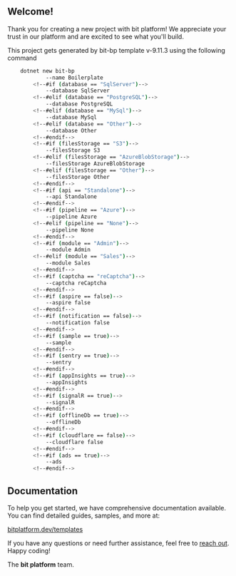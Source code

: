 ## Welcome!

Thank you for creating a new project with bit platform! We appreciate your trust in our platform and are excited to see what you'll build.

This project gets generated by bit-bp template v-9.11.3 using the following command
```bash
    dotnet new bit-bp
            --name Boilerplate
        <!--#if (database == "SqlServer")-->
            --database SqlServer
        <!--#elif (database == "PostgreSQL")-->
            --database PostgreSQL
        <!--#elif (database == "MySql")-->
            --database MySql
        <!--#elif (database == "Other")-->
            --database Other
        <!--#endif-->
        <!--#if (filesStorage == "S3")-->
            --filesStorage S3
        <!--#elif (filesStorage == "AzureBlobStorage")-->
            --filesStorage AzureBlobStorage
        <!--#elif (filesStorage == "Other")-->
            --filesStorage Other
        <!--#endif-->
        <!--#if (api == "Standalone")-->
            --api Standalone
        <!--#endif-->
        <!--#if (pipeline == "Azure")-->
            --pipeline Azure
        <!--#elif (pipeline == "None")-->
            --pipeline None
        <!--#endif-->
        <!--#if (module == "Admin")-->
            --module Admin
        <!--#elif (module == "Sales")-->
            --module Sales
        <!--#endif-->
        <!--#if (captcha == "reCaptcha")-->
            --captcha reCaptcha
        <!--#endif-->
        <!--#if (aspire == false)-->
            --aspire false
        <!--#endif-->
        <!--#if (notification == false)-->
            --notification false
        <!--#endif-->
        <!--#if (sample == true)-->
            --sample
        <!--#endif-->
        <!--#if (sentry == true)-->
            --sentry
        <!--#endif-->
        <!--#if (appInsights == true)-->
            --appInsights
        <!--#endif-->
        <!--#if (signalR == true)-->
            --signalR
        <!--#endif-->
        <!--#if (offlineDb == true)-->
            --offlineDb
        <!--#endif-->
        <!--#if (cloudflare == false)-->
            --cloudflare false
        <!--#endif-->
        <!--#if (ads == true)-->
            --ads
        <!--#endif-->
```

## Documentation

To help you get started, we have comprehensive documentation available. You can find detailed guides, samples, and more at:

[bitplatform.dev/templates](https://bitplatform.dev/templates/overview)

If you have any questions or need further assistance, feel free to [reach out](https://github.com/bitfoundation/bitplatform/issues/new/choose). Happy coding!

The **bit platform** team.